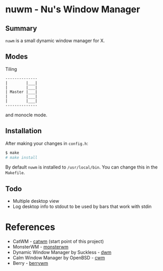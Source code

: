 # nuwm - Nu's Window Manager

## Summary

`nuwm` is a small dynamic window manager for X.

## Modes

Tiling
```
--------------
|        |___|
|        |___|
| Master |___|
|        |___|
|        |___|
--------------
```
and monocle mode.

## Installation

After making your changes in `config.h`:

```sh
$ make
# make install
```

By default `nuwm` is installed to `/usr/local/bin`. You can change this in the `Makefile`.

## Todo

- Multiple desktop view
- Log desktop info to stdout to be used by bars that work with stdin

# References

- CatWM - [catwm](https://github.com/pyknite/catwm) (start point of this project)
- MonsterWM - [monsterwm](https://github.com/c00kiemon5ter/monsterwm)
- Dynamic Window Manager by Suckless - [dwm](https://git.suckless.org/dwm/)
- Calm Window Manager by OpenBSD - [cwm](https://github.com/openbsd/xenocara/tree/master/app/cwm)
- Berry - [berrywm](https://github.com/JLErvin/berry)
